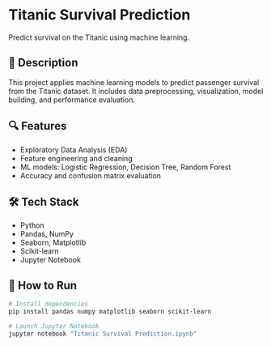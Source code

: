 # Titanic Survival Prediction

Predict survival on the Titanic using machine learning.

## 📝 Description

This project applies machine learning models to predict passenger survival from the Titanic dataset. It includes data preprocessing, visualization, model building, and performance evaluation.

## 🔍 Features

- Exploratory Data Analysis (EDA)  
- Feature engineering and cleaning  
- ML models: Logistic Regression, Decision Tree, Random Forest  
- Accuracy and confusion matrix evaluation

## 🛠 Tech Stack

- Python  
- Pandas, NumPy  
- Seaborn, Matplotlib  
- Scikit-learn  
- Jupyter Notebook

## 🚀 How to Run

```bash
# Install dependencies
pip install pandas numpy matplotlib seaborn scikit-learn

# Launch Jupyter Notebook
jupyter notebook "Titanic Survival Prediction.ipynb"
